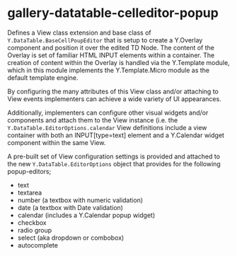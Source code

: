 gallery-datatable-celleditor-popup
============

Defines a View class extension and base class of `Y.DataTable.BaseCellPoupEditor` that is setup to create a Y.Overlay component 
and position it over the edited TD Node.  The content of the Overlay is set of familiar HTML INPUT elements within a container.
The creation of content within the Overlay is handled via the Y.Template module, which in this module implements the Y.Template.Micro
module as the default template engine.

By configuring the many attributes of this View class and/or attaching to View events implementers can achieve a wide variety of 
UI appearances. 

Additionally, implementers can configure other visual widgets and/or components and attach them to the View instance (i.e. the 
`Y.DataTable.EditorOptions.calendar` View definitions include a view container with both an INPUT[type=text] element and a 
Y.Calendar widget component within the same View.

A pre-built set of View configuration settings is provided and attached to the new `Y.DataTable.EditorOptions` object that provides for the 
following popup-editors;
* text
* textarea
* number (a textbox with numeric validation)
* date (a textbox with Date validation)
* calendar (includes a Y.Calendar popup widget)
* checkbox
* radio group
* select (aka dropdown or combobox)
* autocomplete
   
